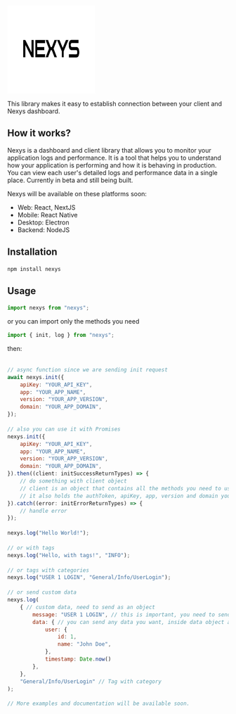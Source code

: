 <img src="./logo.png" width="200" height="200" align="center" />

This library makes it easy to establish connection between your client and Nexys dashboard.

## How it works?

Nexys is a dashboard and client library that allows you to monitor your application logs and performance. It is a tool that helps you to understand how your application is performing and how it is behaving in production. You can view each user's detailed logs and performance data in a single place. Currently in beta and still being built.

Nexys will be available on these platforms soon:

- Web: React, NextJS
- Mobile: React Native
- Desktop: Electron
- Backend: NodeJS

## Installation

```bash
npm install nexys
```

## Usage

```javascript
import nexys from "nexys";
```

or you can import only the methods you need

```javascript
import { init, log } from "nexys";
```

then: 

```javascript

// async function since we are sending init request
await nexys.init({
    apiKey: "YOUR_API_KEY",
    app: "YOUR_APP_NAME",
    version: "YOUR_APP_VERSION",
    domain: "YOUR_APP_DOMAIN",
});

// also you can use it with Promises
nexys.init({
    apiKey: "YOUR_API_KEY",
    app: "YOUR_APP_NAME",
    version: "YOUR_APP_VERSION",
    domain: "YOUR_APP_DOMAIN",
}).then((client: initSuccessReturnTypes) => {
    // do something with client object
    // client is an object that contains all the methods you need to use
    // it also holds the authToken, apiKey, app, version and domain you've sent
}).catch((error: initErrorReturnTypes) => {
    // handle error
});

nexys.log("Hello World!");

// or with tags
nexys.log("Hello, with tags!", "INFO");

// or tags with categories
nexys.log("USER 1 LOGIN", "General/Info/UserLogin");

// or send custom data
nexys.log(
    { // custom data, need to send as an object
        message: "USER 1 LOGIN", // this is important, you need to send message with a log message
        data: { // you can send any data you want, inside data object after message
            user: {
                id: 1,
                name: "John Doe",
            },
            timestamp: Date.now()
        },
    }, 
    "General/Info/UserLogin" // Tag with category
);

// More examples and documentation will be available soon.

```